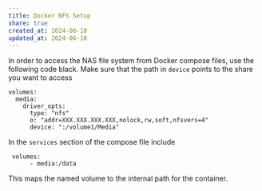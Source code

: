 ```yaml
---
title: Docker NFS Setup
share: true
created_at: 2024-06-10
updated_at: 2024-06-10
---
```

In order to access the NAS file system from Docker compose files, use the following code black. Make sure that the path in `device` points to the share you want to access
```
volumes:
  media:
    driver_opts:
      type: "nfs"
      o: "addr=XXX.XXX.XXX.XXX,nolock,rw,soft,nfsvers=4"
      device: ":/volume1/Media"
```

In the `services` section of the compose file include

```
 volumes:
      - media:/data
```

This maps the named volume to the internal path for the container.